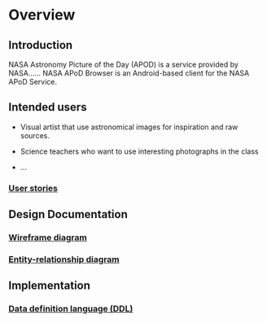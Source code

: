 # Overview

## Introduction

NASA Astronomy Picture of the Day (APOD) is a service provided by NASA......
NASA APoD Browser is an Android-based client for the NASA APoD Service.

## Intended users

 * Visual artist that use astronomical images for inspiration and raw sources.

 * Science teachers who want to use interesting photographs in the class

 * &hellip;

### [User stories](user-stories.md)

## Design Documentation

### [Wireframe diagram](wireframe.md)

### [Entity-relationship diagram](erd.md)

## Implementation

### [Data definition language (DDL)](ddl.md)
